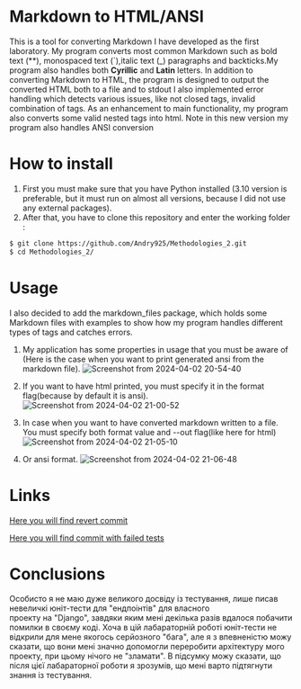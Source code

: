 # Markdown to HTML/ANSI

This is a tool for converting Markdown I have developed as the first laboratory. My program converts most common 
Markdown such as  bold text (**), monospaced text (`),italic text (_) paragraphs and backticks.My program also handles both
**Cyrillic** and **Latin** letters.
In addition to converting Markdown to HTML, 
the program is designed to output the converted HTML both to a file and to stdout
I also implemented error handling which detects various issues, like not closed tags, invalid combination of tags. 
As an enhancement to main functionality, my program also converts some valid nested tags into html.
Note in this new version my program also handles ANSI conversion

# How to install

1. First you must make sure that you have Python installed
(3.10 version is preferable, but it must run on almost all versions, because I did not use any external packages).
2. After that, you have to clone this repository and enter the working folder :
```bash
$ git clone https://github.com/Andry925/Methodologies_2.git
$ cd Methodologies_2/
```


# Usage 
I also decided to add the markdown_files package, which holds some Markdown files with examples to show how my program 
handles different types of tags and catches errors.

1. My application has some properties in usage that you must be aware of (Here is the case when you want to print generated ansi from the markdown file).
![Screenshot from 2024-04-02 20-54-40](https://github.com/Andry925/Methodologies_2/assets/114020399/7b583ada-40e7-414e-8529-e81bf2f7b64f)


2. If you want to have html printed, you must specify it in the format flag(because by default it is ansi).
![Screenshot from 2024-04-02 21-00-52](https://github.com/Andry925/Methodologies_2/assets/114020399/cb8a5338-19c9-4e47-9b06-1c1031883943)

3. In case when you want to have converted markdown written to a file. You must specify both format value
   and --out flag(like here for html)
![Screenshot from 2024-04-02 21-05-10](https://github.com/Andry925/Methodologies_2/assets/114020399/c6ca0b45-301c-4f23-8ea4-08095be2d5b7)


4. Or ansi format.
![Screenshot from 2024-04-02 21-06-48](https://github.com/Andry925/Methodologies_2/assets/114020399/1e303cf1-8a4b-48ef-af92-4f8ea99c1c3a)
   

   

# Links

[Here you will find revert commit](https://github.com/Andry925/Methodologies1/commit/3b6a3e5ba5f09c37cfcc954f8a60d81ae7183de3)

[Here you will find commit with failed tests](https://github.com/Andry925/Methodologies_2/commit/34288563ef6e3b0d1a4ebf5b6e91f8ecbefc445f)


# Conclusions
   Особисто я не маю дуже великого досвіду із тестування, лише писав невеличкі юніт-тести для "ендпоінтів" для власного  
   проекту на "Django", завдяки яким мені декілька разів вдалося побачити помилки в своєму коді. Хоча в цій лабараторній роботі
   юніт-тести не відкрили для мене якогось серйозного "бага", але я з впевненістю можу сказати, що вони мені значно допомогли 
   переробити архітектуру мого проекту, при цьому нічого не "зламати".
   В підсумку можу сказати, що після цієї лабараторної роботи я зрозумів, що мені варто підтягнути знання із 
   тестування.
